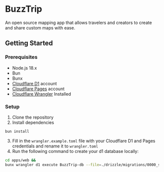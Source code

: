 # BuzzTrip 
An open source mapping app that allows travelers and creators to create and share custom maps with ease.

## Getting Started

### Prerequisites

- Node.js 18.x
- Bun
- Bunx
- [Cloudflare D1](https://developers.cloudflare.com/d1/) account
- [Cloudflare Pages](https://pages.cloudflare.com/) account
- [Cloudflare Wrangler](https://developers.cloudflare.com/workers/wrangler/) Installed

### Setup
1. Clone the repository
2. Install dependencies
```bash
bun install
```
3. Fill in the `wrangler.example.toml` file with your Cloudflare D1 and Pages credentials and rename it to `wrangler.toml`
4. Run the following command to create your d1 database locally:
```bash
cd apps/web && 
bunx wrangler d1 execute BuzzTrip-db --file=./drizzle/migrations/0000_seed.sql --local
```
